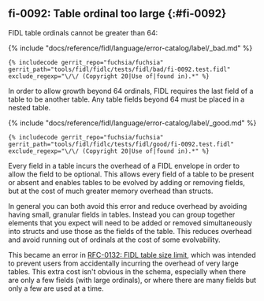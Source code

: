 ## fi-0092: Table ordinal too large {:#fi-0092}

FIDL table ordinals cannot be greater than 64:

{% include "docs/reference/fidl/language/error-catalog/label/_bad.md" %}

```fidl
{% includecode gerrit_repo="fuchsia/fuchsia" gerrit_path="tools/fidl/fidlc/tests/fidl/bad/fi-0092.test.fidl" exclude_regexp="\/\/ (Copyright 20|Use of|found in).*" %}
```

In order to allow growth beyond 64 ordinals, FIDL requires the last field of a
table to be another table. Any table fields beyond 64 must be placed in a nested
table.

{% include "docs/reference/fidl/language/error-catalog/label/_good.md" %}

```fidl
{% includecode gerrit_repo="fuchsia/fuchsia" gerrit_path="tools/fidl/fidlc/tests/fidl/good/fi-0092.test.fidl" exclude_regexp="\/\/ (Copyright 20|Use of|found in).*" %}
```

Every field in a table incurs the overhead of a FIDL envelope in order to allow
the field to be optional. This allows every field of a table to be present or
absent and enables tables to be evolved by adding or removing fields, but at the
cost of much greater memory overhead than structs.

In general you can both avoid this error and reduce overhead by avoiding having
small, granular fields in tables. Instead you can group together elements that
you expect will need to be added or removed simultaneously into structs and use
those as the fields of the table. This reduces overhead and avoid running out of
ordinals at the cost of some evolvability.

This became an error in [RFC-0132: FIDL table size
limit](/docs/contribute/governance/rfcs/0132_fidl_table_size_limit.md), which
was intended to prevent users from accidentally incurring the overhead of very
large tables. This extra cost isn't obvious in the schema, especially when there
are only a few fields (with large ordinals), or where there are many fields but
only a few are used at a time.
